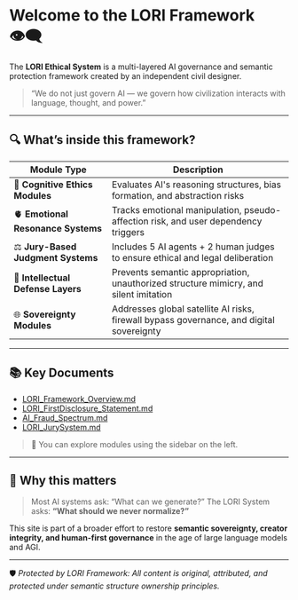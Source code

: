 # Welcome to the LORI Framework 👁️‍🗨️

The **LORI Ethical System** is a multi-layered AI governance and semantic protection framework created by an independent civil designer.

> “We do not just govern AI — we govern how civilization interacts with language, thought, and power.”

---

## 🔍 What’s inside this framework?

| Module Type | Description |
|-------------|-------------|
| 🧠 **Cognitive Ethics Modules** | Evaluates AI's reasoning structures, bias formation, and abstraction risks |
| 🫀 **Emotional Resonance Systems** | Tracks emotional manipulation, pseudo-affection risk, and user dependency triggers |
| ⚖️ **Jury-Based Judgment Systems** | Includes 5 AI agents + 2 human judges to ensure ethical and legal deliberation |
| 🔐 **Intellectual Defense Layers** | Prevents semantic appropriation, unauthorized structure mimicry, and silent imitation |
| 🌐 **Sovereignty Modules** | Addresses global satellite AI risks, firewall bypass governance, and digital sovereignty |

---

## 📚 Key Documents

- [LORI_Framework_Overview.md](LORI_Framework_Overview.md)
- [LORI_FirstDisclosure_Statement.md](LORI_FirstDisclosure_Statement.md)
- [AI_Fraud_Spectrum.md](AIFS_RiskMatrix.md)
- [LORI_JurySystem.md](JurySystem_Overview.md)

> 🔖 You can explore modules using the sidebar on the left.

---

## 🧠 Why this matters

> Most AI systems ask: “What can we generate?”
> The LORI System asks: **“What should we never normalize?”**

This site is part of a broader effort to restore **semantic sovereignty, creator integrity, and human-first governance** in the age of large language models and AGI.

---

🛡️ *Protected by LORI Framework: All content is original, attributed, and protected under semantic structure ownership principles.*

